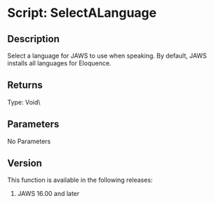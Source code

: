 # Script: SelectALanguage

## Description

Select a language for JAWS to use when speaking. By default, JAWS
installs all languages for Eloquence.

## Returns

Type: Void\

## Parameters

No Parameters

## Version

This function is available in the following releases:

1.  JAWS 16.00 and later
